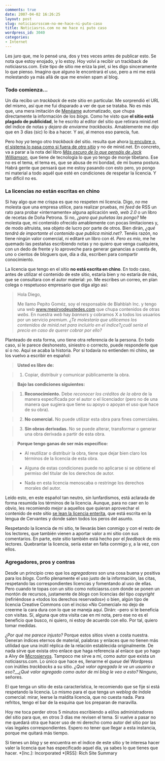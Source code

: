 ```yaml
---
comments: true
date: 2007-04-02 16:26:25
layout: post
slug: noticiasrsscom-no-me-hace-ni-puto-caso
title: Noticiasrss.com no me hace ni puto caso
wordpress_id: 3040
categories:
- Internet
---
```


Les juro que, me lo pensé una, dos y tres veces antes de publicar esto. Se nota que estoy enojado, y lo estoy. Hoy volví a recibir un trackback de noticiasrss.com. Este tipo de sitio me eriza la piel, si les digo sinceramente lo que pienso. Imagino que alguno le encontrará el uso, pero a mi me está molestando ya más allá de que me envíen spam al blog.





### Todo comienza...





Un día recibo un _trackback_ de este sitio en particular. Me sorprendió el URL del mismo, así que me fui disparado a ver de que se trataba. No es más que, una mera imitación de [Menéame](http://www.meneame.net) automatizado, que chupa directamente la información de los _blogs_. Como he visto que **el sitio está plagado de publicidad**, le he escrito al editor del sitio que retirara minid.net del índice de notas y _dejara de enviarme _trackbacks__. Amablemente me dijo que en 3 días (sic) lo iba a hacer. Y así, al menos eso parecía, fue.





Pero hoy _ya_ tengo otro _trackback_ del sitio. resulta que ahora [lo encubre o, el sistema lo pasa como si fuera de _otro sitio_](http://www.flickr.com/photos/minid/443646562/) y no de minid.net. En concreto, va a parar a la nota del libro [_Más oscuro de lo que pensáis de Jack Williamson_](http://www.minid.net/2007/04/02/mas-oscuro-de-lo-que-pensais/), que tiene de tecnología lo que yo tengo de monje tibetano. Ese no es el tema, el tema es, que se abusa de mi bondad, de mi buena postura. Habrá gente que pensará que me estoy pasando con esto pero, yo pongo mi material a todo aquél que esté en condiciones de respetar la licencia. Y tan difícil no es.





### La licencias _no_ están escritas en chino





Si hay algo que me crispa es que no respeten mi licencia. Digo, _no_ me molesta que una empresa utilice, para realizar pruebas, mi _feed_ de RSS un rato para probar «internamente» alguna aplicación _web_, _web 2.0_ o un libro de recetas de Doña Petrona. Si no, _¿para qué puñetas las pongo?_ Me molesta que, mi contenido ofrecido amablemente con pocas limitaciones y, de modo altruista, sea objeto de lucro por parte de otros. Bien dirán, _¿qué tendrá de importante el contenido que publica minid.net?_. Tenéis razón, no tiene ningún valor comercial, ni editaré un libro con él. _Pero es mío_, me he quemado las pestañas escribiendo notas y no quiero que venga cualquiera, con un dedo de frente y lo aproveche para generar ganancias a cuesta de, uno o cientos de bloguers que, día a día, escriben para compartir conocimiento.





La licencia que tengo en el sitio **no está escrita en chino**. En todo caso, antes de utilizar el contenido de este sitio, estaría bien y no estaría de más, que se consultara con el autor material: _yo_. Me escribes un correo, en plan colega o respetuoso empresario que diga algo así:





> Hola Diego,
> 
> Me llamo Pepito Goméz, soy el responsable de Blahblah Inc. y tengo una web www.mesirvodeustedes.com que chupa contenidos de otras _webs_. En nuestra _web_ hay _banners_ y cobramos X a todos los usuarios por un servicio _premium_. _¿Te molestaría que utilicemos los contenidos de minid.net para incluirlo en el índice?¿cuál sería el precio en caso de querer cobrar por ello?_





Planteado de esta forma, uno tiene otra referencia de la persona. En todo caso, si le parece deshonesto, siniestro o correcto, puede responderle que sí o no. Aquí se acaba la historia. Por si todavía no entienden mi chino, se los vuelvo a escribir en español:





> **Usted es libre de:**
> 
> 
	
> 
> 
		
>   1. Copiar, distribuir y comunicar públicamente la obra.
> 
	
	
> 
> **Bajo las condiciones siguientes:**
> 
> 
	
> 
> 
		
>   1. **Reconocimiento.** Debe _reconocer los créditos de la obra_ de la manera especificada por el autor o el licenciador (pero no de una manera que sugiera que tiene su apoyo o apoyan el uso que hace de su obra).
> 
		
>   2. **No comercial.** No puede utilizar esta obra para fines comerciales.
> 
		
>   3. **Sin obras derivadas.** No se puede alterar, transformar o generar una obra derivada a partir de esta obra.
> 
	
	
> 
> **Porque tengo ganas de ser más específico:**
> 
> 
	
> 
> 
		
>   * Al reutilizar o distribuir la obra, tiene que dejar bien claro los términos de la licencia de esta obra.
> 
		
>   * Alguna de estas condiciones puede no aplicarse si se obtiene el permiso del titular de los derechos de autor.
> 
		
>   * Nada en esta licencia menoscaba o restringe los derechos morales del autor.
> 
	


	


Leído esto, en este español tan neutro, sin lunfardismos, está aclarada de forma resumida los términos de la licencia. Aunque, para no caer en lo obvio, les recomiendo mejor a aquellos que quieran aprovechar el contenido de este sitio [se lean la licencia enterita](http://creativecommons.org/licenses/by-nc-nd/2.0/deed.es), que está escrita en la lengua de Cervantes y donde salen todos los peros del asunto.





Respetando la licencia de mi sitio, te llevarás bien conmigo y con el resto de los lectores, que también vienen a aportar valor a mi sitio con sus comentarios. En parte, este sitio también está hecho por el _feedback_ de mis lectores. Quebrantar la licencia, sería estar en falta conmigo y, a la vez, con ellos.





### Agregadores, pros y contras





Desde un principio creo que los _agregadores_ son una cosa buena y positiva para los _blogs_. Confío plenamente el uso justo de la información, las citas, respetando las correspondientes licencias y fomentando al uso de ellas. Pero cuando te topas con un sitio como noticiasrss.com donde se ponen un montón de recursos, justamente de _blogs_ con licencias del tipo _copyright_ (refiriéndose a «todos los derechos reservados») o bien, algún tipo de licencia Creative Commons con el inciso «No Comercial» no dejo de creerme la cara dura con lo que se maneja aquí. Dirán: –pero si te beneficia con visitas. Sí, alguna que otra visita cae en mi nota, pero ese no es el beneficio que busco, ni quiero, ni estoy de acuerdo con ello. Por tal, quiero tomar medidas.





_¿Por qué me parece injusto?_ Porque estos sitios viven a costa nuestra. Generan índices eternos de material, palabras y enlaces que no tienen más utilidad que una inútil réplica de la relación establecida originalmente. De nada sirve que exista otro enlace que haga referencia al enlace que yo hago a Alvy de [Microsiervos](http://www.microsiervos.com). Tampoco me sirve a mí, como autor que exista un noticiasrss.com. Lo único que hace es, llenarme el _queue_ del Wordpress con inútiles _trackbacks_ a su sitio. _¿Qué valor agregado le ve un usuario a eso?__¿Qué valor agregado como autor de mi blog le veo a esto?_ Ninguno, señores.





El que tenga un sitio de esta característica, le recomiendo que se fije si está respetando la licencia. Lo mismo para el que tenga un _weblog_ de índole comercial: mirar, leerse la maldita licencia, que no cuesta nada. Para refritos, tengo el bar de la esquina que los preparan de maravilla.





Hoy me toca perder otros 5 minutos escribiendo a el/los administradores del sitio para que, en otros 3 días me revisen el tema. Si vuelve a pasar no me quedará otra que hacer uso de mi derecho como autor del sitio por las vías legales correspondientes. Espero no tener que llegar a esta instancia, porque me quitará más tiempo.





Si tienes un _blog_ y se encuentra en el índice de este sitio y te interesa hacer valer la licencia que has especificado aquel día, ya sabes lo que tienes que hacer.
  *[Inc.]: Incorporated
  *[RSS]: Rich Site Summary
